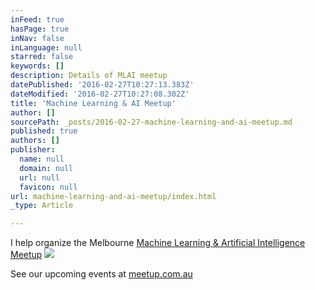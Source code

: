 ```yaml
---
inFeed: true
hasPage: true
inNav: false
inLanguage: null
starred: false
keywords: []
description: Details of MLAI meetup
datePublished: '2016-02-27T10:27:13.383Z'
dateModified: '2016-02-27T10:27:08.302Z'
title: 'Machine Learning & AI Meetup'
author: []
sourcePath: _posts/2016-02-27-machine-learning-and-ai-meetup.md
published: true
authors: []
publisher:
  name: null
  domain: null
  url: null
  favicon: null
url: machine-learning-and-ai-meetup/index.html
_type: Article

---
```

I help organize the Melbourne [Machine Learning & Artificial Intelligence Meetup][0]
![](https://s3-us-west-2.amazonaws.com/the-grid-img/p/853e6aa557cc103b09fdf884f78c965c723671f7.jpg)

See our upcoming events at [meetup.com.au][1]

[0]: http://mlai.melbourne/
[1]: http://www.meetup.com/Machine-Learning-AI-Meetup/